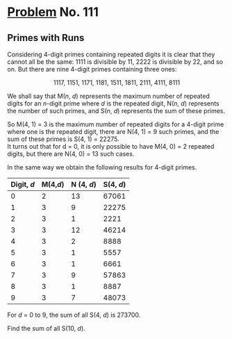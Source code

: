 # [Problem](https://projecteuler.net/problem=111) No. 111

## Primes with Runs

Considering 4-digit primes containing repeated digits it is clear that they cannot all be the same: 1111 is divisible by 11, 2222 is divisible by 22, and so on. But there are nine 4-digit primes containing three ones:

<div align="center">
	1117, 1151, 1171, 1181, 1511, 1811, 2111, 4111, 8111
</div>

We shall say that M(<var>n</var>, <var>d</var>) represents the maximum number of repeated digits for an <var>n</var>-digit prime where <var>d</var> is the repeated digit, N(<var>n</var>, <var>d</var>) represents the number of such primes, and S(<var>n</var>, <var>d</var>) represents the sum of these primes.

So M(4, 1) = 3 is the maximum number of repeated digits for a 4-digit prime where one is the repeated digit, there are N(4, 1) = 9 such primes, and the sum of these primes is S(4, 1) = 22275.<br>
It turns out that for d = 0, it is only possible to have M(4, 0) = 2 repeated digits, but there are N(4, 0) = 13 such cases.

In the same way we obtain the following results for 4-digit primes.


|  Digit, <var>d</var>  |  M(4,<var>d</var>)  |  N (4, <var>d</var>)  |  S(4, <var>d</var>)  |
|-----------------------|---------------------|-----------------------|----------------------|
|  0                    |  2                  |  13                   |  67061               |
|  1                    |  3                  |  9                    |  22275               |
|  2                    |  3                  |  1                    |  2221                |
|  3                    |  3                  |  12                   |  46214               |
|  4                    |  3                  |  2                    |  8888                |
|  5                    |  3                  |  1                    |  5557                |
|  6                    |  3                  |  1                    |  6661                |
|  7                    |  3                  |  9                    |  57863               |
|  8                    |  3                  |  1                    |  8887                |
|  9                    |  3                  |  7                    |  48073               |

For <var>d</var> = 0 to 9, the sum of all S(4, <var>d</var>) is 273700.

Find the sum of all S(10, <var>d</var>).
